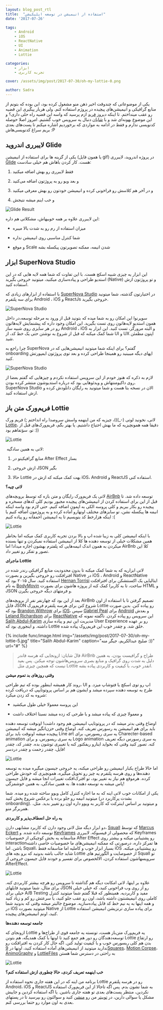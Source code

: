 ```yaml
---
layout: blog_post_rtl
title:  "استفاده از انیمیشن در توسعه اپلیکیشن"
date: '2017-07-26'

tags:
    - Android
    - iOS
    - ReactNative
    - UI
    - Animation
    - Lottie

categories:
    - ابزار
    - تجربه کاربری

cover: /assets/img/post/2017-07-30/oh-my-lottie-0.png

author: Sadra
---
```


یکی از موضوعاتی که چندوقت اخیر ذهن منو مشغول کرده بود، این بوده که بتونم از منابع گرافیکی و انیمیشن‌های پیچیده در پروژم استفاده کنم. ولی هربار پیگیری این قضیه رو عقب مینداختم. تا اینکه دیروز [فرید](https://www.instagram.com/farid_landi) ازم پرسید که واسه این قضیه راه حلی داری؟ و این موضوع بهونه‌ای شد و با [شایان](http://dcamp.ir/) دنبال یه سرویس خوب گشتیم. امروز اصلا حوصله کد‌نویسی ندارم و فقط در ادامه به مواردی که برخوردیم اشاره میکنم تا پست‌های بعدی بریم سراغ کدنویسی‌هاش :P

## لایبرری اندروید Glide

یکی از گزینه ها برای استفاده از انیمیشن (یا همون فایل gif) در پروژه اندروید، لایبرری [Glide](https://github.com/bumptech/glide) هست. کار کردن باهاش هم خیلی سادست:

1.  فقط لایبرری رو بهش اضافه میکنید

2.  و بعد ویو رو به پروژتون اضافه می‌کنید

3.  و در آخر هم کلاسش رو فراخونی کرده و انیمیشن خودتون رو بهش معرفی میکنید

4.  و خب اینم میشه نتیجش

![Glide Result](/assets/img/post/2017-07-30/oh-my-lottie-10.gif)


این لایبرری علاوه بر همه خوبیهاش، مشکلاتی هم داره:

*   میزان استفاده از رم رو به شدت بالا میبره

*   شما کنترل مناسبی روی انیمیشن نداره

*   و موقع Scale شدن انیمه، ممکنه تصویرتون پیکسله بشه

## ابزار SuperNova Studio

این ابزار یه چیزی شبیه اسکچ هست. با این تفاوت که شما همه لایه هایی که در این استدیو طراحی و پیاده‌سازی میکنید، میتونید خروجی بگیرید (Native) و تو پروژتون ازش استفاده کنید.

با استفاده از ابزارهای زیادی که [SuperNova Studio](https://supernova.studio/) در اختیارتون گذشته، شما میتونید برای سه پلتفرم Android ، iOS و ReactJs خروجی بگیرید.

![SuperNova Studio](/assets/img/post/2017-07-30/oh-my-lottie-2.png)

سوپرنوا این امکان رو به شما میده که بتونید قبل از ورود به مرحله توسعه،‌در داخل همون استدیو لایه‌هاتون روی تست بگیرید. این امکان وجود داره که پیشنمایش لایه‌هاتون رو در هر سایزی روی شبیه ساز Android ، iOS و البته مرورگر، تست کنید. این ابزار به شما کمک میکنه که قبل از شروع به نوشتن حتی یک خط کد، از UI و UX اپتون مطمئن شید.

چرا راجع به SuperNova گفتم؟ برای اینکه شما میتونید انیمیشن‌هایی که در onboarding اپهای دیگه میبینید رو همینجا طراحی کرده و بعد توی پروژتون ایمپورتش کنید.

![SuperNova Studio](/assets/img/post/2017-07-30/oh-my-lottie-3.png)

لازم به ذکره که هنوز خودم از این سرویس استفاده نکردم و چیزهایی که گفتم بعضا از روی داکیومنتهاش و ویدئوهایی بود که درباره استدیوشون منتشر کرده بودن. SuperNova Studio الان در نسخه بتا هست و شما میتونید به رایگان دانلودش کرده و ازش استفاده کنید.

## فریم‌ورک متن باز Lottie

لاتی، نخونید لوتی (-_)))، چیزیه که من اینهمه واسش سروصدا راه انداختم ;) فریم ورک [Lottie](https://airbnb.design/lottie/)، دقیقا همه همونچیزیه که ما بهش احتیاج داشتیم. یا بهتر بگم،‌ فریم‌ورک‌های قبل از تو، سؤتفاهم بود :))

![Lottie](/assets/img/post/2017-07-30/oh-my-lottie-9.png)

 لاتی به همین سادگیه:

1.  منابع گرافیکیتو در After Effect بساز

2.  ازش خروجی JSON بگیر

3.  حالا Lottie بهت کمک میکنه که ازش در iOS، Android و ReactJS استفاده کنی.

**لاتی چیه؟**

لاتی یک فریم‌ورک رایگان و متن بازه که توسط بروبچه‌های [AirBnb](https://airbnb.design) توسعه داده شد. تا قبل از این برای استفاده کردن از انیمیشن‌های پیچیده مجبور بودیم کلی کدهای مسخره و پیچیده رو بکار ببریم و کلی پروسه الکی به اپمون اضافه کنیم. حتی لازم بود واسه اینکه انیمه ها پیکسله نشن، تو سایزهای مختلف اونهارو آماده کرده و به پروژمون اضافه کنیم یا اینکه هزارخط کد بنویسیم تا یه انیمیشن احمقانه رو پیاده کنیم :(

![Lottie](/assets/img/post/2017-07-30/oh-my-lottie-4.gif)

با اینکه انیمیشن کلی به زیبا شده اپ و بالا بردن تجربه کاربری کمک میکنه اما بخاطر همین مشکلات خیلی از توسعه دهنده ها کلا از انیمیشن استفاده نمیکردن و تنها بسنده میکردن به همون اندک انیمه‌هایی که پلفترم بهشون اجازه میداد! اما AirBnb کلا این تصور و تفکر رو تغییر داد.

**ماجرای Lottie**

لاتی ابزاریه که به شما کمک میکنه تا بدون محدودیت منابع گرافیکی رندر شده در افترافکت رو خروجی بگیرین و بصورت Native در iOS ، Android و ReactNative استفاده کنید. سال ۲۰۱۵ بود که [Hernan Torrisi](https://twitter.com/airnanan) ایتالیایی یک اکسنتشکن برای افترافکت به نام [BodyMovin](https://github.com/bodymovin/bodymovin) ساخت، تا به کاربرا کمک کنه از پروژه هاشون برای بصورت HTML و JSON و فرمتهای دیگه خروجی بگیرن.

بعد از این بود که چهارنفر نفر از بروبچه‌های AirBnb تصمیم گرفتن تا با استفاده از اون فایل JSON شروع کنن برای هرسه پلتفرم فریم‌ورک Lottie رو پیاده کنن. بدین صورت بود که ‌‌[Brandon Withrow](http://github.com/buba447) برای [iOS](https://github.com/airbnb/lottie-ios)، سپس [Gabriel Peal](https://twitter.com/gpeal8) برای [Android](https://github.com/airbnb/lottie-android) و بعدش [Leland Richardson](https://twitter.com/intelligibabble) برای [ReactNative](https://github.com/airbnb/lottie-react-native) این سرویس رو پیاده کردن. ناگفته نمونه که [Salih Abdul-Karim](https://twitter.com/therealsalih?lang=en) مدیریت این تیم و پیاده سازی User Experience رو بر عهده داشته. و اینجوری بود که Lottie خلق شد. و چقدر خوب این فریم‌روک پیاده شده.


{% include func/image.html
            img="/assets/img/post/2017-07-30/oh-my-lottie-5.jpg"
            title="Salih Abdul-Karim"
            caption="صلیح عبدالکریم، جیگر منه :))"
            url="#" %}

> قالَ شایان: ازونجایی که هرسه فاندر AirBnb طراح و گرافیست بودن، به همین دلیل به شدت روی گرافیک و منابع بصری سرویس‌هاشون توجه میکنن. پس بعید نیست که همچین چیزی مثل Lottie انقدر خوب، با کیفیت و کاربردی پیاده بشه.

**وقتی روزهای بد تموم میشن**

روند کار همیشه اینطور بوده که تیم طراحی، UI اپ رو توی اسکچ یا فتوشاپ میزد. و طرح به توسعه دهنده سپرده میشد و ایشون هم بر اساس پروتوتایپی که دریافت کرده شروه به کد زدن میکرد:

*   این پروسه معمولا خیلی طول میکشید

*   و معمولا چیزی که پیاده میشد و با طرحی که زده میشد نسبتا اختلاف داشت

اوضاع وقتی بدتر میشد که در پروتوتایپ انیمیشن هم وجود داشت! اونوقت توسعه دهنده باید برای هم انیمیشن یه رسورس تعریف کنه. اوضاع وقتی حزن‌انگیز میشه که انیمیشن پیچیده میشه اونوقت باید برای Line art یه سری ریسورس، برای Charecter-based animation یه سری ریسورس، و برای Logo animation یه سری رسورس دیگه تعریف کنه. تصور کنید وقتی که بخواید اینارو ریفکتور کنه یا تغییری توشون بده. چقدر کد، چقدر فایل، چقدر زحمت و چقدر دردسر!

![Lottie](/assets/img/post/2017-07-30/oh-my-lottie-7.gif)

اما حالا طراح یکبار انیمیشن رو طراحی میکنه،‌ یه خروجی جیسون میگیره میده به توسعه دهنده‌ها و روی هرسه پلتفرم یه چیز رو تحویل میگیره، همونچیزی که خودش طراحی کرده. هرموقع هم نیاز به تغییر بود، تو افترک‌افکت تغییرات انجا میشه و فایل جیسون پاس میشه به توسعه دهنده ها. به همین سادگی‌، به همین خوشمزگی!

یکی از امکانات خوب لاتی اینه که به ما اجازه کنترل کامل ویوو ساخته شده رو میده. شما میتونید انیمه رو جلو برده یا برعکس شروع پخش کنید (بشدت پرکاربرد در onboarding). و میتونید بر اساس اینترکت که کاربر به ویوو داره اون رو تغییر بدید. مثل، همربرگر منو.

**یه راه حل انعطاف‌‌پذیر و کاربردی**

دو ابزار دیگه مثل لاتی وجود دارن که کاربرد مشابهی دارن، [Squall](http://www.marcuseckert.com/squall/) که توسط [Marcus Eckert](https://twitter.com/marcus_eckert) توسعه داده شده. و [Keyframes](https://github.com/facebookincubator/Keyframes) که محصولی از فیسبوکه. لایبرری Keyframes متاسفانه یه بخش کوچیکی از خصوصیات After Effect رو پشتیبانی میکنه و بیشتر روی interactionها تمرکز داره، درصورتی که ممکنه انیمیشن‌های ما خصوصیات خاصی داشته باشن. اما Squall، بسیار ابزار خوب و کاملیه اما متاسفانه فقط iOS رو پیشتیبانی میکنه. شاید جالب باشه بدونید که برو بچه های Lottie از خصوصایت و الگورتیم های Squall تو سرویسهاشون استفاده کردن، الالخصوص برای تفسیر و خودند فایل جیسون خروجی از AfterEffect.

![Lottie](/assets/img/post/2017-07-30/oh-my-lottie-6.gif)

علاوه بر اینها، لاتی امکانت دیگه هم گذاشته تا سرویس رو هرچه بیشتر کاربردی کنه. برای مثال، شما میتونید فایلهای JSON رو از روی وب فراخونی کنید، که خیلی خیلی خیلی برای A/B Testing مفید و کاربردیه. همینطور که قبلا گفتم شما میتونید کنترل کاملی روی انیمیشنتون داشته باشد، اون رو عقب جلو کنید، یا سرعتش رو کم و زیاد کنید و همه اینها به یه نیم خط کد قابل پیاده‌سازیه. موضوع جالبتر میشه وقتی که بدونید شما در iOS میتونید بصورت Native از Lottie برای پیاده سازی ترنزیشن انیمیشن استفاده کنید، اونم انیمیشن‌های پیچیده.

**جامعه توسعه دهنده‌ها**

ازونجای که Lottie یه فریم‌ورک متن‌باز هست، تونسته یه جامعه قوی از طراح‌ها و توسعه‌دهندگان رو دور هم جمع کنید تا اونها با کمک همدیگه، هم بتونن Lottie رو ارتقاع بدن هم کلی ریسورس خوب و با کیفیت تولید کنن. اگه حال کار کردن به افترافکت رو ندارید میتونید از انیمیشن‌های آماده استفاده کنید، اونها در [9Squares](http://9-squares.tumblr.com/)، [Motion Corpse](https://motioncorpse.tumblr.com/)، [AnimoGraphy](https://animography.net/products/mobilo) و [LottieFiles](https://www.lottiefiles.com) به راحتی در دسترس شما هستن

![Lottie](/assets/img/post/2017-07-30/oh-my-lottie-8.gif)

**خب اینهمه تعریف کردی، حالا چطوری ازش استفاده کنم؟**

برنامه من اینه که در این هفته جاری نحوه استفاده از Lottie رو در هرسه پلتفرم Android، iOS و ReactJS به شما نشون بدم. پس اگه تاحالا از این فریم‌ورک استفاده نکردین، منتظر پست‌های بعدی تو هفته جاری باشین. یا اگه استفاده کردین و جاییش مشکل یا سوالی دارین، در [توییتر](https://twitter.com/intent/tweet?screen_name=sadra_amlashi) من رو [منشن](https://twitter.com/intent/tweet?screen_name=sadra_amlashi) کنید و سوالتون رو بپرسید تا در پستهای بعدی ‌به اون موارد رو حتما بررسی کنم.